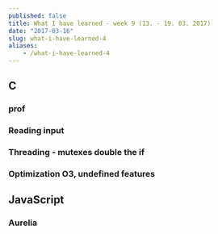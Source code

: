 ```yaml
---
published: false
title: What I have learned - week 9 (13. - 19. 03. 2017)
date: "2017-03-16"
slug: what-i-have-learned-4
aliases:
    - /what-i-have-learned-4
---
```

## C
### prof
### Reading input
### Threading - mutexes double the if
### Optimization O3, undefined features

## JavaScript
### Aurelia
